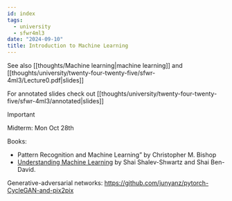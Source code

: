 ```yaml
---
id: index
tags:
  - university
  - sfwr4ml3
date: "2024-09-10"
title: Introduction to Machine Learning
---
```

See also [[thoughts/Machine learning|machine learning]] and [[thoughts/university/twenty-four-twenty-five/sfwr-4ml3/Lecture0.pdf|slides]]

For annotated slides check out [[thoughts/university/twenty-four-twenty-five/sfwr-4ml3/annotated|slides]]

> [!IMPORTANT]
>
> Midterm: Mon Oct 28th

Books:
- Pattern Recognition and Machine Learning” by Christopher M. Bishop
- [Understanding Machine Learning](https://www.cs.huji.ac.il/~shais/UnderstandingMachineLearning/understanding-machine-learning-theory-algorithms.pdf) by Shai Shalev-Shwartz and Shai Ben-David.

Generative-adversarial networks: https://github.com/junyanz/pytorch-CycleGAN-and-pix2pix
